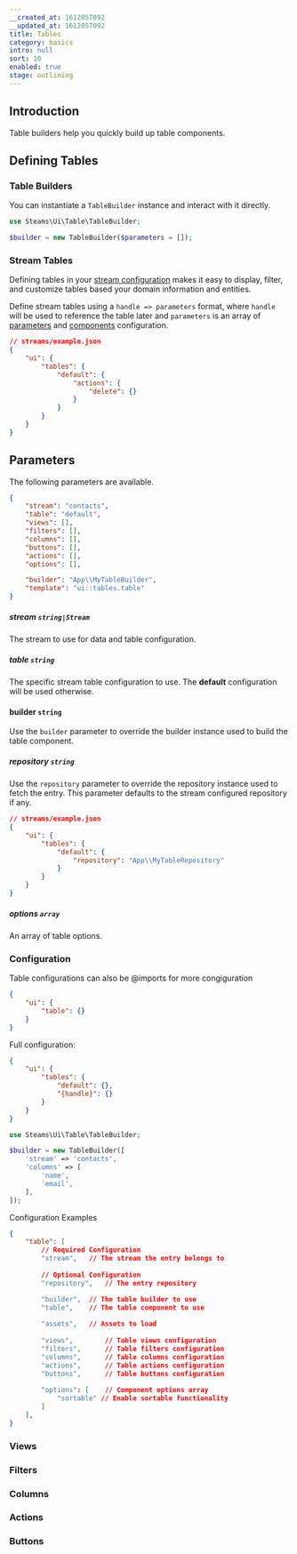 ```yaml
---
__created_at: 1612057092
__updated_at: 1612057092
title: Tables
category: basics
intro: null
sort: 10
enabled: true
stage: outlining
---
```

## Introduction

Table builders help you quickly build up table components.

## Defining Tables

### Table Builders

You can instantiate a `TableBuilder` instance and interact with it directly.

```php
use Steams\Ui\Table\TableBuilder;

$builder = new TableBuilder($parameters = []);
```

### Stream Tables

Defining tables in your [stream configuration](../core/streams#defining-streams) makes it easy to display, filter, and customize tables based your domain information and entities.

Define stream tables using a `handle => parameters` format, where `handle` will be used to reference the table later and  `parameters` is an array of [parameters](#parameters) and [components](#components) configuration.

```json
// streams/example.json
{
    "ui": {
        "tables": {
            "default": {
                "actions": {
                    "delete": {}
                }
            }
        }
    }
}
```


## Parameters

The following parameters are available.

```json
{
    "stream": "contacts",
    "table": "default",
    "views": [],
    "filters": [],
    "columns": [],
    "buttons": [],
    "actions": [],
    "options": [],

    "builder": "App\\MyTableBuilder",
    "template": "ui::tables.table"
}
```

##### stream `string|Stream`

The stream to use for data and table configuration.

##### table `string`

The specific stream table configuration to use. The **default** configuration will be used otherwise.

#### builder `string`

Use the `builder` parameter to override the builder instance used to build the table component.

##### repository `string`

Use the `repository` parameter to override the repository instance used to fetch the entry. This parameter defaults to the stream configured repository if any.

```json
// streams/example.json
{
    "ui": {
        "tables": {
            "default": {
                "repository": "App\\MyTableRepository"
            }
        }
    }
}
```

##### options `array`

An array of table options.

### Configuration

Table configurations can also be @imports for more congiguration

```json
{
    "ui": {
        "table": {}
    }
}
```

Full configuration:

```json
{
    "ui": {
        "tables": {
            "default": {},
            "{handle}": {}
        }
    }
}
```

```php
use Steams\Ui\Table\TableBuilder;

$builder = new TableBuilder([
    'stream' => 'contacts',
    'columns' => [
        'name',
        'email',
    ],
]);
```

Configuration Examples

```json
{
    "table": [
        // Required Configuration
        "stream",   // The stream the entry belongs to
        
        // Optional Configuration
        "repository",   // The entry repository

        "builder",  // The table builder to use
        "table",    // The table component to use
        
        "assets",   // Assets to load
        
        "views",        // Table views configuration
        "filters",      // Table filters configuration
        "columns",      // Table columns configuration
        "actions",      // Table actions configuration
        "buttons",      // Table buttons configuration
        
        "options": [    // Component options array
            "sortable" // Enable sortable functionality
        ]
    ],
}
```


### Views
### Filters
### Columns
### Actions
### Buttons
